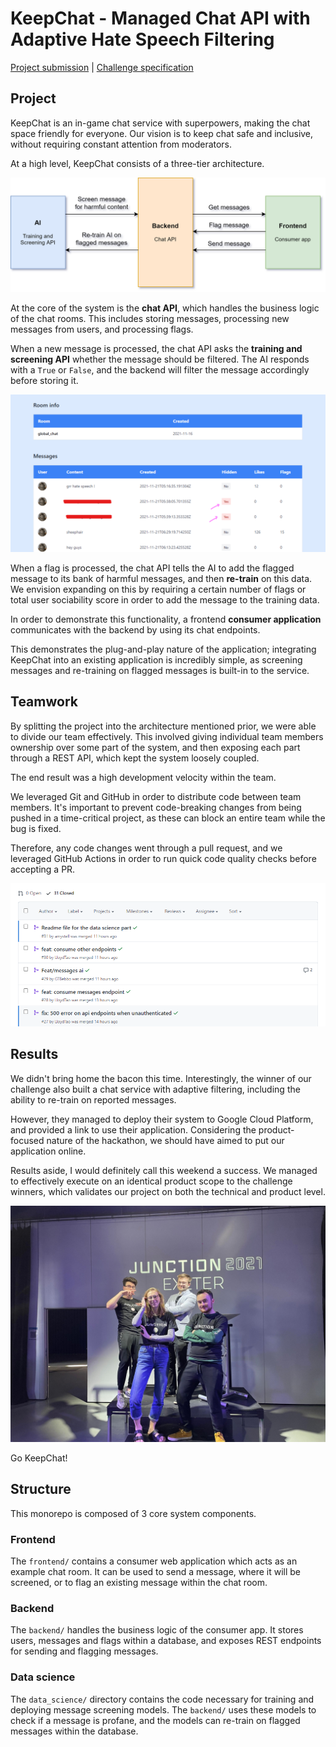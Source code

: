 # KeepChat - Managed Chat API with Adaptive Hate Speech Filtering

[Project submission](https://app.hackjunction.com/projects/junction-2021/view/61981367f4f3a100cb609452) | [Challenge specification](https://www.junction2021.com/challenges/supercell)

## Project

KeepChat is an in-game chat service with superpowers, making the chat space friendly for everyone. Our vision is to keep chat safe and inclusive, without requiring constant attention from moderators.

At a high level, KeepChat consists of a three-tier architecture.

![KeepChat architecture](assets\keepchat-architecture.png)

At the core of the system is the **chat API**, which handles the business logic of the chat rooms. This includes storing messages, processing new messages from users, and processing flags.

When a new message is processed, the chat API asks the **training and screening API** whether the message should be filtered. The AI responds with a `True` or `False`, and the backend will filter the message accordingly before storing it.

![KeepChat admin panel](assets\keepchat-admin-panel.png)

When a flag is processed, the chat API tells the AI to add the flagged message to its bank of harmful messages, and then **re-train** on this data. We envision expanding on this by requiring a certain number of flags or total user sociability score in order to add the message to the training data.

In order to demonstrate this functionality, a frontend **consumer application** communicates with the backend by using its chat endpoints.

This demonstrates the plug-and-play nature of the application; integrating KeepChat into an existing application is incredibly simple, as screening messages and re-training on flagged messages is built-in to the service.

## Teamwork

By splitting the project into the architecture mentioned prior, we were able to divide our team effectively. This involved giving individual team members ownership over some part of the system, and then exposing each part through a REST API, which kept the system loosely coupled.

The end result was a high development velocity within the team.

We leveraged Git and GitHub in order to distribute code between team members. It's important to prevent code-breaking changes from being pushed in a time-critical project, as these can block an entire team while the bug is fixed.

Therefore, any code changes went through a pull request, and we leveraged GitHub Actions in order to run quick code quality checks before accepting a PR.

![KeepChat pull requests](assets\keepchat-pull-requests.png)

## Results

We didn't bring home the bacon this time. Interestingly, the winner of our challenge also built a chat service with adaptive filtering, including the ability to re-train on reported messages.

However, they managed to deploy their system to Google Cloud Platform, and provided a link to use their application. Considering the product-focused nature of the hackathon, we should have aimed to put our application online.

Results aside, I would definitely call this weekend a success. We managed to effectively execute on an identical product scope to the challenge winners, which validates our project on both the technical and product level.

![KeepChat team photo](assets\keepchat-team-photo.png)

Go KeepChat!

## Structure

This monorepo is composed of 3 core system components.

### Frontend

The `frontend/` contains a consumer web application which acts as an example chat room. It can be used to send a message, where it will be screened, or to flag an existing message within the chat room.

### Backend

The `backend/` handles the business logic of the consumer app. It stores users, messages and flags within a database, and exposes REST endpoints for sending and flagging messages.

### Data science

The `data_science/` directory contains the code necessary for training and deploying message screening models. The `backend/` uses these models to check if a message is profane, and the models can re-train on flagged messages within the database.
